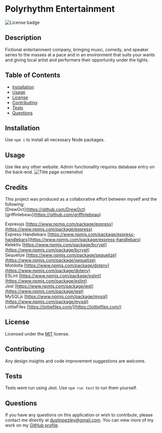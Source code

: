 # Polyrhythm Entertainment
![License badge](https://img.shields.io/badge/License-MIT-blue)

## Description
Fictional entertainment company, bringing music, comedy, and speaker series to the masses at a pace and in an environment that suits your wants and giving local artist and performers their opportunity under the lights.

## Table of Contents
* [Installation](#installation)
* [Usage](#usage)
* [License](#license)
* [Contributing](#contributing)
* [Tests](#tests)
* [Questions](#questions)

## Installation
Use `npm i` to install all necessary Node packages.

## Usage
Use like any other website. Admin functionality requires database entry on the back-end.
![Title page screenshot](https://github.com/dustinpezley/polyrhythm-entertainment/blob/91c237c0041b5146ad3a63bbfa4434a540ec13ce/public/assets/images/Polyrhythm_screenshot.png)

## Credits  
This project was produced as a collaborative effort between myself and the following:  
[DrewOct]{https://github.com/DrewOct)  
[griffinlebeau]{https://github.com/griffinlebeau)  


Expressjs [https://www.npmjs.com/package/express](https://www.npmjs.com/package/express)  
Express-Handlebars [https://www.npmjs.com/package/express-handlebars](https://www.npmjs.com/package/express-handlebars)  
Kelektiv [https://www.npmjs.com/package/bcrypt](https://www.npmjs.com/package/bcrypt)  
Sequelize [https://www.npmjs.com/package/sequelize](https://www.npmjs.com/package/sequelize)  
Motdotla [https://www.npmjs.com/package/dotenv](https://www.npmjs.com/package/dotenv)  
ESLint [https://www.npmjs.com/package/eslint](https://www.npmjs.com/package/eslint)  
Jest [https://www.npmjs.com/package/jest](https://www.npmjs.com/package/jest)  
MySQLjs [https://www.npmjs.com/package/mysql](https://www.npmjs.com/package/mysql)  
LottieFiles [https://lottiefiles.com/](https://lottiefiles.com/)


## License
Licensed under the [MIT](https://opensource.org/licenses/MIT) license.

## Contributing
Any design insights and code improvement suggestions are welcome.

## Tests
Tests were run using Jest. Use `npm run test` to run them yourself.

## Questions
If you have any questions on this application or wish to contribute, please contact me directly at dustinpezley@gmail.com.
You can view more of my work on my [GitHub profile](https://github.com/dustinpezley).
